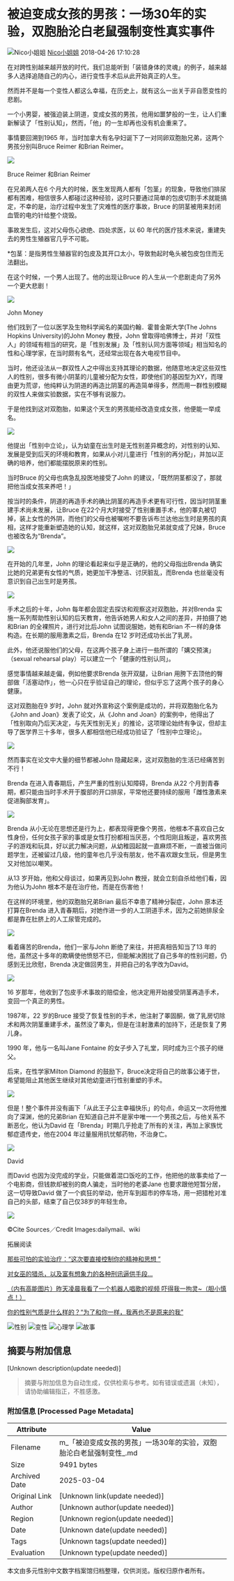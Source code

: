 # 被迫变成女孩的男孩：一场30年的实验，双胞胎沦白老鼠强制变性真实事件

![Nico小姐姐](https://img2.doubanio.com/icon/u161746051-11.jpg) [Nico小姐姐](https://www.douban.com/people/xiyouquanapp/) 2018-04-26 17:10:28

在对跨性别越来越开放的时代，我们总能听到「装错身体的灵魂」的例子，越来越多人选择追随自己的内心，进行变性手术后从此开始真正的人生。

然而并不是每一个变性人都这么幸福，在历史上，就有这么一出关于非自愿变性的悲剧。

一个小男婴，被强迫装上阴道，变成女孩的男孩，他用如噩梦般的一生，让人们重新解读了「性别认知」，然而，「他」的一生却再也没有机会重来了。

事情要回溯到1965 年，当时加拿大有名孕妇诞下了一对同卵双胞胎兄弟，这两个男孩分别叫Bruce Reimer 和Brian Reimer。

![](https://img9.doubanio.com/view/note/l/public/p50176626.webp)

Bruce Reimer 和Brian Reimer

在兄弟两人在6 个月大的时候，医生发现两人都有「包茎」的现象，导致他们排尿都有困难，相信很多人都碰过这种经验，这时只要通过简单的包皮切割手术就能搞定，不幸的是，治疗过程中发生了灾难性的医疗事故，Bruce 的阴茎被用来封闭血管的电灼针给整个烧毁。

事故发生后，这对父母伤心欲绝、四处求医，以 60 年代的医疗技术来说，重建失去的男性生殖器官几乎不可能。

*包茎：是指男性生殖器官的包皮及其开口太小，导致勃起时龟头被包皮包住而无法翻出。

在这个时候，一个男人出现了。他的出现让Bruce 的人生从一个悲剧走向了另外一个更大悲剧！

![](https://img3.doubanio.com/view/note/l/public/p50176627.webp)

John Money

他们找到了一位以医学及生物科学闻名的美国约翰．霍普金斯大学(The Johns Hopkins University)的John Money 教授，John 曾取得哈佛博士，并对「双性人」的领域有相当的研究，是「性别发展」及「性别认同方面等领域」相当知名的性和心理学家，在当时颇有名气，还经常出现在各大电视节目中。

当时，他还设法从一群双性人之中得出支持其理论的数据，他随意地决定这些双性人的性别，很多有微小阴茎的儿童被分配为女性，即使他们的基因型为XY，而理由更为荒谬，他纯粹认为阴道的再造比阴茎的再造简单得多，然而用一群性别模糊的双性人来做实验数据，实在不够有说服力。

于是他找到这对双胞胎，如果这个天生的男孩能经改造变成女孩，他便能一举成名。

![](https://img1.doubanio.com/view/note/l/public/p50176628.webp)

他提出「性别中立论」，认为幼童在出生时是无性别差异概念的，对性别的认知、发展是受到后天的环境和教育，如果从小对儿童进行「性别的再分配」，并加以正确的培养，他们都能摆脱原来的性别。

当时Bruce 的父母也病急乱投医地接受了John 的建议，「既然阴茎都没了，那就把他当成女孩来养吧！」

按当时的条件，阴道的再造手术的确比阴茎的再造手术更有可行性，因当时阴茎重建手术尚未发展，让Bruce 在22个月大时接受了性别重置手术，他的睪丸被切掉，装上女性的外阴，而他们的父母也被嘱咐不要告诉布兰达他出生时是男孩的真相，这样才能重新塑造她的认知，就这样，这对双胞胎兄弟就变成了兄妹，Bruce 也被改名为“Brenda”。

![](https://img2.doubanio.com/view/note/l/public/p50176629.webp)

在开始的几年里，John 的理论看起来似乎是正确的，他的父母指出Brenda 确实比她的兄弟更有女性的气质，她更加干净整洁、讨厌脏乱，而Brenda 也丝毫没有意识到自己出生时是男孩。

![](https://img1.doubanio.com/view/note/l/public/p50176630.webp)

手术之后的十年，John 每年都会固定去探访和观察这对双胞胎，并对Brenda 实施一系列帮助性别认知的后天教育，他告诉她男人和女人之间的差异，并拍摄了她和Brian 的全裸照片，进行对比后John 试图说服她，她有和Brian 不一样的身体构造。在长期的服用激素之后，Brenda 在12 岁时还成功长出了乳房。

此外，他还说服他们的父母，在这两个孩子身上进行一些所谓的「媾交预演」（sexual rehearsal play）可以建立一个「健康的性别认同」。

感觉事情越来越走偏，例如他要求Brenda 张开双腿，让Brian 用胯下去顶他的臀部做「活塞动作」，他一心只在乎验证自己的理论，但似乎忘了这两个孩子的身心健康。

这对双胞胎在9 岁时，John 就对外宣称这个案例是成功的，并将双胞胎化名为《John and Joan》发表了论文，从《John and Joan》的案例中，他得出了「性别取向乃后天决定，与先天性别无关」的推论，这项理论始终有争议，但却主导了医学界三十多年，很多人都相信他已经成功验证了「性别中立理论」。

![](https://img3.doubanio.com/view/note/l/public/p50176632.webp)

然而事实在论文中大量的细节都被John 隐藏起来，这对双胞胎的生活已经痛苦到不行！

Brenda 在进入青春期后，产生严重的性别认知障碍，Brenda 从22 个月到青春期，都只能由当时手术开于腹部的开口排尿，平常他还要持续的服用「雌性激素来促进胸部发育」。

![](https://img3.doubanio.com/view/note/l/public/p50176633.webp)

Brenda 从小无论在思想还是行为上，都表现得更像个男孩，他根本不喜欢自己女性身份，任何女孩子家的事或是女性打扮都相当厌恶，个性阳刚且叛逆，喜欢男孩子的游戏和玩具，好以武力解决问题，从幼稚园起就一直麻烦不断，一直被当做问题学生，还被留过几级，他的童年也几乎没有朋友，他不喜欢跟女生玩，但是男生又对他加以嘲笑。

从13 岁开始，他和父母谈过，如果再见到John 教授，就会立刻自杀给他们看，因为他认为John 根本不是在治疗他，而是在伤害他！

在这样的环境里，他的双胞胎兄弟Brian 最后不幸患了精神分裂症，John 原本还打算在Brenda 进入青春期后，对她作进一步的人工阴道手术，因为之前她排尿全都是靠在肚脐上的人工尿管完成的。

![](https://img9.doubanio.com/view/note/l/public/p50176636.webp)

看着痛苦的Brenda，他们一家与John 断绝了来往，并把真相告知当了13 年的他，虽然这十多年的欺瞒使他愤怒不已，但能解决困扰了自己多年的性别问题，仍感到无比欣慰，Brenda 决定做回男生，并把自己的名字改为David。

![](https://img9.doubanio.com/view/note/l/public/p50176635.webp)

16 岁那年，他收到了包皮手术事故的赔偿金，他决定用开始接受阴茎再造手术，变回一个真正的男性。

1987年，22 岁的Bruce 接受了恢复性别的手术，他注射了睪固酮，做了乳房切除术和两次阴茎重建手术，虽然没了睾丸，但是在注射激素的加持下，还是恢复了男儿身。

1990 年，他与一名叫Jane Fontaine 的女子步入了礼堂，同时成为三个孩子的继父。

后来，在性学家Milton Diamond 的鼓励下，Bruce决定将自己的故事公诸于世，希望能阻止其他医生继续对其他幼童进行性别重塑的手术。

![](https://img3.doubanio.com/view/note/l/public/p50176637.webp)

但是！整个事件并没有画下「从此王子公主幸福快乐」的句点，命运又一次将他推向了深渊，他的兄弟Brian 在知道自己并不是家中唯一一个男孩之后，与他关系不断恶化，他认为David 在「Brenda」时期几乎抢走了所有的关注，再加上家族忧郁症遗传史，他在2004 年过量服用抗忧郁药物，不治身亡。

![](https://img1.doubanio.com/view/note/l/public/p50176638.webp)

David

而David 也因为没完成的学业，只能做着混口饭吃的工作，他把他的故事卖给了一个电影商，但钱款却被别的商人骗走，当时他的老婆Jane 也要求跟他短暂分居，这一切导致David 做了一个疯狂的举动，他开车到超市的停车场，用一把猎枪对准自己的头部，结束了自己仅38岁的年轻生命。

![](https://img1.doubanio.com/view/note/l/public/p50176640.webp)

©Cite Sources／Credit Images:dailymail、wiki

拓展阅读

[那些可怕的实验治疗：“这次要直接控制你的精神和思想 ”](https://www.douban.com/note/690177648/)

[对女巫的猎杀，以及富有想象力的各种刑讯逼供手段…](https://www.douban.com/note/690153849/)

[（内有高能图片）昨天凌晨我看了一个机器人唱歌的视频 吓得我一拘灵~（胆小慎点！）](https://www.douban.com/note/689204343/)

[你的性别气质是什么样的？“为了和你一样，我再也不是原来的我”](https://www.douban.com/note/688979712/)

![性别](https://www.douban.com/channel/30169312) ![变性](https://www.douban.com/note/tags/%E5%8F%98%E6%80%A7?people=xiyouquanapp&all=1) ![心理学](https://www.douban.com/channel/30168948) ![故事](https://www.douban.com/channel/30168791)
<!-- tcd_original_link https://m.douban.com/note/667260716/ -->


## 摘要与附加信息

<!-- tcd_abstract -->
[Unknown description(update needed)]
<!-- tcd_abstract_end -->

> 摘要与附加信息为自动生成，仅供检索与参考。如有错误或遗漏（未知），请协助编辑指正，不胜感激。

### 附加信息 [Processed Page Metadata]

| Attribute       | Value                                  |
|-----------------|----------------------------------------|
| Filename        | m_「被迫变成女孩的男孩」一场30年的实验，双胞胎沦白老鼠强制变性_.md                             |
| Size            | 9491 bytes                           |
| Archived Date   | 2025-03-04                             |
| Original Link   | [Unknown link(update needed)]                       |
| Author          | [Unknown author(update needed)]                               |
| Region          | [Unknown region(update needed)]                               |
| Date            | [Unknown date(update needed)]                                 |
| Tags            | [Unknown tags(update needed)]                                 |
| Evaluation            | [Unknown type(update needed)]                                 |
<!-- tcd_table_end -->

本文由多元性别中文数字档案馆归档整理，仅供浏览。版权归原作者所有。

